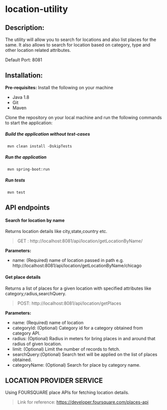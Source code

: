 # location-utility

## Description:
The utility will allow you to search for locations and also list places for the same. It also allows to search for location based on category, type and other location related attributes.

Default Port: 8081

## Installation:

**Pre-requisites:**
Install the following on your machine
- Java 1.8
- Git
- Maven

Clone the repository on your local machine and run the following commands to start the application:

##### Build the application without test-cases
``` mvn clean install -DskipTests```
##### Run the application
``` mvn spring-boot:run```
##### Run tests
``` mvn test```


## API endpoints

#### Search for location by name
Returns location details like city,state,country etc.
> GET : http://localhost:8081/api/location/getLocationByName/

**Parameters:**
- name: (Required) name of location passed in path
e.g. http://localhost:8081/api/location/getLocationByName/chicago

#### Get place details
Returns a list of places for a given location with specified attributes like category,radius,searchQuery.
> POST: http://localhost:8081/api/location/getPlaces

**Parameters:**
- name: (Required) name of location
- categoryId: (Optional) Category  id for a category obtained from category API.
- radius: (Optional) Radius in meters for bring places in and around that radius of given location.
- limit: (Optional) Limit the number of records to fetch.
- searchQuery:(Optional) Search text will be applied on the list of places obtained.
- categoryName: (Optional) Search for place by category name.

## LOCATION PROVIDER SERVICE
Using FOURSQUARE place APIs for fetching location details.
> Link for reference: https://developer.foursquare.com/places-api

